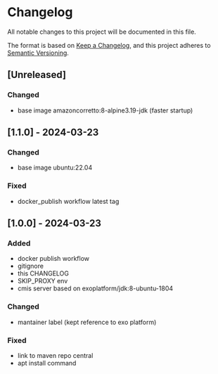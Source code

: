 # Changelog

All notable changes to this project will be documented in this file.

The format is based on [Keep a Changelog](https://keepachangelog.com/en/1.1.0/),
and this project adheres to [Semantic Versioning](https://semver.org/spec/v2.0.0.html).

## [Unreleased]

### Changed

- base image amazoncorretto:8-alpine3.19-jdk (faster startup)

## [1.1.0] - 2024-03-23

### Changed

- base image ubuntu:22.04

### Fixed

- docker_publish workflow latest tag

## [1.0.0] - 2024-03-23

### Added

- docker publish workflow
- gitignore
- this CHANGELOG
- SKIP_PROXY env
- cmis server based on exoplatform/jdk:8-ubuntu-1804

### Changed

- mantainer label (kept reference to exo platform)

### Fixed

- link to maven repo central
- apt install command